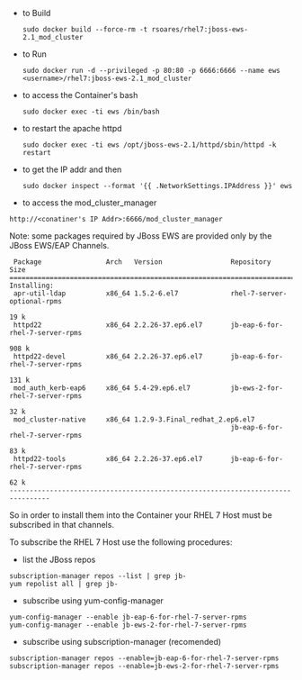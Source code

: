 * to Build

  ```sudo docker build --force-rm -t rsoares/rhel7:jboss-ews-2.1_mod_cluster ```

* to Run

  ```sudo docker run -d --privileged -p 80:80 -p 6666:6666 --name ews <username>/rhel7:jboss-ews-2.1_mod_cluster```

* to access the Container's bash

  ```sudo docker exec -ti ews /bin/bash```

* to restart the apache httpd

  ```sudo docker exec -ti ews /opt/jboss-ews-2.1/httpd/sbin/httpd -k restart```

* to get the IP addr and then

  ```sudo docker inspect --format '{{ .NetworkSettings.IPAddress }}' ews```

* to access the mod_cluster_manager

```
http://<conatiner's IP Addr>:6666/mod_cluster_manager
```

Note: some packages required by JBoss EWS are provided only by the JBoss EWS/EAP Channels. 

```
 Package                Arch   Version                 Repository          Size
================================================================================
Installing:
 apr-util-ldap          x86_64 1.5.2-6.el7             rhel-7-server-optional-rpms
                                                                           19 k
 httpd22                x86_64 2.2.26-37.ep6.el7       jb-eap-6-for-rhel-7-server-rpms
                                                                          908 k
 httpd22-devel          x86_64 2.2.26-37.ep6.el7       jb-eap-6-for-rhel-7-server-rpms
                                                                          131 k
 mod_auth_kerb-eap6     x86_64 5.4-29.ep6.el7          jb-ews-2-for-rhel-7-server-rpms
                                                                           32 k
 mod_cluster-native     x86_64 1.2.9-3.Final_redhat_2.ep6.el7
                                                       jb-eap-6-for-rhel-7-server-rpms
                                                                           83 k
 httpd22-tools          x86_64 2.2.26-37.ep6.el7       jb-eap-6-for-rhel-7-server-rpms
                                                                           62 k
--------------------------------------------------------------------------------
```


So in order to install them into the Container your RHEL 7 Host must be subscribed in that channels.

To subscribe the RHEL 7 Host use the following procedures:

 * list the JBoss repos
```
subscription-manager repos --list | grep jb-
yum repolist all | grep jb-
```

 * subscribe using yum-config-manager
```
yum-config-manager --enable jb-eap-6-for-rhel-7-server-rpms
yum-config-manager --enable jb-ews-2-for-rhel-7-server-rpms
```

 * subscribe using subscription-manager (recomended)
```
subscription-manager repos --enable=jb-eap-6-for-rhel-7-server-rpms
subscription-manager repos --enable=jb-ews-2-for-rhel-7-server-rpms
```
